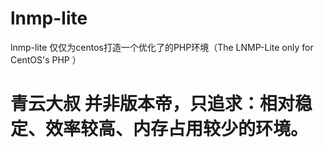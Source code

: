 # lnmp-lite
lnmp-lite  仅仅为centos打造一个优化了的PHP环境（The LNMP-Lite only for CentOS's PHP ）



# 青云大叔 并非版本帝，只追求：相对稳定、效率较高、内存占用较少的环境。